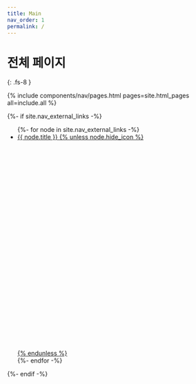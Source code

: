 ```yaml
---
title: Main
nav_order: 1
permalink: /
---
```


# 전체 페이지
{: .fs-8 }


{% include components/nav/pages.html pages=site.html_pages all=include.all %}

{%- if site.nav_external_links -%}
  <ul class="main-nav-list">
    {%- for node in site.nav_external_links -%}
      <li class="main-nav-list-item external">
        <a href="{{ node.url | absolute_url }}" class="main-nav-list-link external"
          {% if node.opens_in_new_tab or node.opens_in_new_tab == nil and site.nav_external_links_new_tab %}
            target="_blank" rel="noopener noreferrer"
          {% endif %}
        >
          {{ node.title }}
          {% unless node.hide_icon %}<svg viewBox="0 0 24 24" aria-labelledby="svg-external-link-title"><use xlink:href="#svg-external-link"></use></svg>{% endunless %}
        </a>
      </li>
    {%- endfor -%}
  </ul>
{%- endif -%}
